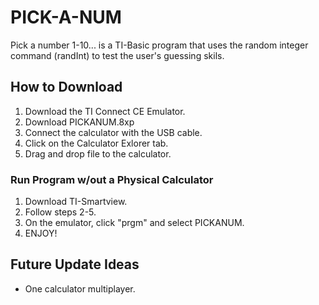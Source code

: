 # PICK-A-NUM
Pick a number 1-10... is a TI-Basic program that uses the random integer command (randInt) to test the user's guessing skils.

## How to Download
1. Download the TI Connect CE Emulator.
2. Download PICKANUM.8xp
3. Connect the calculator with the USB cable.
4. Click on the Calculator Exlorer tab.
5. Drag and drop file to the calculator.

### Run Program w/out a Physical Calculator
1. Download TI-Smartview.
2. Follow steps 2-5.
3. On the emulator, click "prgm" and select PICKANUM.
4. ENJOY!

## Future Update Ideas
- One calculator multiplayer.
